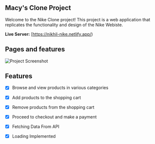 ## Macy's Clone Project

Welcome to the Nike Clone project! This project is a web application that replicates the functionality and design of the Nike Webiste.



**Live Server:** [https://nikhil-nike.netlify.app/)



## Pages and features

![Project Screenshot](https://github.com/Nikhil-0200/MACYS-CLONE/blob/main/MACYS%20SS%20FOR%20POR.png)



## Features

- [x] Browse and view products in various categories
- [x] Add products to the shopping cart
- [x] Remove products from the shopping cart
- [x] Proceed to checkout and make a payment
- [x] Fetching Data From API
- [x] Loading Implemented


